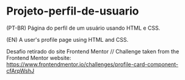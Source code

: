 # Projeto-perfil-de-usuario
 (PT-BR) Página do perfil de um usuário usando HTML e CSS.

 (EN) A user's profile page using HTML and CSS.

 Desafio retirado do site Frontend Mentor // Challenge taken from the Frontend Mentor website:
 https://www.frontendmentor.io/challenges/profile-card-component-cfArpWshJ